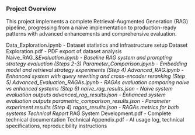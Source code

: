 ### Project Overview
This project implements a complete Retrieval-Augmented Generation (RAG) pipeline, progressing from a naive implementation to production-ready patterns with advanced enhancements and comprehensive evaluation.

Data_Exploration.ipynb - Dataset statistics and infrastructure setup
Dataset Exploration.pdf - PDF export of dataset analysis
Naive_RAG_&_Evaluation.ipynb - Baseline RAG system and prompting strategy evaluation (Steps 2-3)
Parameter_Comparison.ipynb - Embedding model and retrieval strategy experiments (Step 4)
Advanced_RAG.ipynb - Enhanced system with query rewriting and cross-encoder reranking (Step 5)
Advanced_Evaluation_RAGAs.ipynb - RAGAs evaluation comparing naive vs enhanced systems (Step 6)
naive_rag_results.json - Naive system evaluation outputs
advanced_rag_results.json - Enhanced system evaluation outputs
parametric_comparison_results.json - Parameter experiment results (Step 4)
ragas_results.json - RAGAs metrics for both systems
Technical Report_ RAG System Development.pdf - Complete technical documentation 
Technical Appendix.pdf - AI usage log, technical specifications, reproducibility instructions
